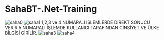 # SahaBT-.Net-Training
![saha0](https://user-images.githubusercontent.com/92476437/153356811-397670f9-4788-4ce6-b235-b39ed8617602.png)
![saha1](https://user-images.githubusercontent.com/92476437/153356878-68a2d29d-d804-4295-a30c-052b156e3e1e.png)
1,2,3 ve 4 NUMARALI İŞLEMLERDE DİREKT SONUCU VERİR.5 NUMARALI İŞLEMDE KULLANICI TARAFINDAN CİNSİYET VE ÜLKE BİLGİSİ GİRİLİR.
![saha3](https://user-images.githubusercontent.com/92476437/153357006-d3d2f49b-6744-44e4-b6a2-a06da7452fc9.png)
![saha4](https://user-images.githubusercontent.com/92476437/153357013-3decef2e-fc16-4c8a-b152-e983bd8c2578.png)
